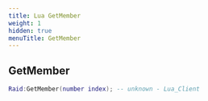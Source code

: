 ```yaml
---
title: Lua GetMember
weight: 1
hidden: true
menuTitle: GetMember
---
```

## GetMember
```lua
Raid:GetMember(number index); -- unknown - Lua_Client
```